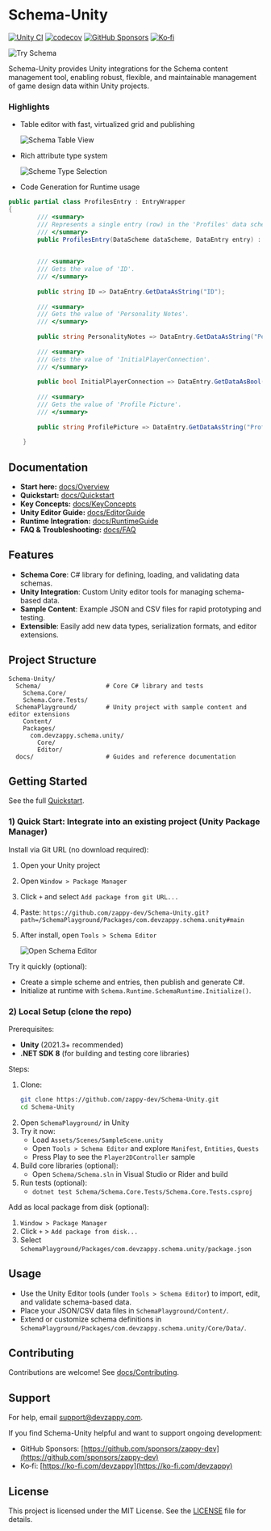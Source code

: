 # Schema-Unity

[![Unity CI](https://github.com/zappy-dev/Schema-Unity/actions/workflows/dotnet.yml/badge.svg?branch=main)](https://github.com/zappy-dev/Schema-Unity/actions/workflows/dotnet.yml)
[![codecov](https://codecov.io/gh/zappy-dev/Schema-Unity/branch/main/graph/badge.svg)](https://codecov.io)
[![GitHub Sponsors](https://img.shields.io/github/sponsors/zappy-dev?style=social)](https://github.com/sponsors/zappy-dev)
[![Ko‑fi](https://img.shields.io/badge/Ko--fi-support-%23FF5E5B?logo=kofi&logoColor=white)](https://ko-fi.com/devzappy)

![Try Schema](docs/schema_brand_600x300.png)

Schema-Unity provides Unity integrations for the Schema content management tool, enabling robust, flexible, and maintainable management of game design data within Unity projects.

### Highlights
- Table editor with fast, virtualized grid and publishing
  
  ![Schema Table View](docs/images/schema_window_table_view.png)

- Rich attribute type system
  
  ![Scheme Type Selection](docs/images/scheme_type_selection.png)

- Code Generation for Runtime usage

```csharp
public partial class ProfilesEntry : EntryWrapper
{
        /// <summary>
        /// Represents a single entry (row) in the 'Profiles' data scheme.
        /// </summary>
        public ProfilesEntry(DataScheme dataScheme, DataEntry entry) : base(dataScheme, entry) {}

     
        /// <summary>
        /// Gets the value of 'ID'.
        /// </summary>
     
        public string ID => DataEntry.GetDataAsString("ID");
     
        /// <summary>
        /// Gets the value of 'Personality Notes'.
        /// </summary>
     
        public string PersonalityNotes => DataEntry.GetDataAsString("Personality Notes");
     
        /// <summary>
        /// Gets the value of 'InitialPlayerConnection'.
        /// </summary>
     
        public bool InitialPlayerConnection => DataEntry.GetDataAsBool("InitialPlayerConnection");
     
        /// <summary>
        /// Gets the value of 'Profile Picture'.
        /// </summary>
     
        public string ProfilePicture => DataEntry.GetDataAsString("Profile Picture");
 
    }
```

## Documentation

- **Start here:** [docs/Overview](docs/Overview.md)
- **Quickstart:** [docs/Quickstart](docs/Quickstart.md)
- **Key Concepts:** [docs/KeyConcepts](docs/KeyConcepts.md)
- **Unity Editor Guide:** [docs/EditorGuide](docs/EditorGuide.md)
- **Runtime Integration:** [docs/RuntimeGuide](docs/RuntimeGuide.md)
- **FAQ & Troubleshooting:** [docs/FAQ](docs/FAQ.md)

## Features

- **Schema Core**: C# library for defining, loading, and validating data schemas.
- **Unity Integration**: Custom Unity editor tools for managing schema-based data.
- **Sample Content**: Example JSON and CSV files for rapid prototyping and testing.
- **Extensible**: Easily add new data types, serialization formats, and editor extensions.

## Project Structure

```
Schema-Unity/
  Schema/                  # Core C# library and tests
    Schema.Core/
    Schema.Core.Tests/
  SchemaPlayground/        # Unity project with sample content and editor extensions
    Content/
    Packages/
      com.devzappy.schema.unity/
        Core/
        Editor/
  docs/                    # Guides and reference documentation
```

## Getting Started

See the full [Quickstart](docs/Quickstart.md).

### 1) Quick Start: Integrate into an existing project (Unity Package Manager)

Install via Git URL (no download required):
1. Open your Unity project
2. Open `Window > Package Manager`
3. Click `+` and select `Add package from git URL...`
4. Paste: `https://github.com/zappy-dev/Schema-Unity.git?path=/SchemaPlayground/Packages/com.devzappy.schema.unity#main`
5. After install, open `Tools > Schema Editor`
   
   ![Open Schema Editor](docs/images/unity_open_schema_editor.png)

Try it quickly (optional):
- Create a simple scheme and entries, then publish and generate C#.
- Initialize at runtime with `Schema.Runtime.SchemaRuntime.Initialize()`.

### 2) Local Setup (clone the repo)

Prerequisites:
- **Unity** (2021.3+ recommended)
- **.NET SDK 8** (for building and testing core libraries)

Steps:
1. Clone:
   ```bash
   git clone https://github.com/zappy-dev/Schema-Unity.git
   cd Schema-Unity
   ```
2. Open `SchemaPlayground/` in Unity
3. Try it now:
   - Load `Assets/Scenes/SampleScene.unity`
   - Open `Tools > Schema Editor` and explore `Manifest`, `Entities`, `Quests`
   - Press Play to see the `Player2DController` sample
4. Build core libraries (optional):
   - Open `Schema/Schema.sln` in Visual Studio or Rider and build
5. Run tests (optional):
   - `dotnet test Schema/Schema.Core.Tests/Schema.Core.Tests.csproj`

Add as local package from disk (optional):
1. `Window > Package Manager`
2. Click `+` > `Add package from disk...`
3. Select `SchemaPlayground/Packages/com.devzappy.schema.unity/package.json`

## Usage

- Use the Unity Editor tools (under `Tools > Schema Editor`) to import, edit, and validate schema-based data.
- Place your JSON/CSV data files in `SchemaPlayground/Content/`.
- Extend or customize schema definitions in `SchemaPlayground/Packages/com.devzappy.schema.unity/Core/Data/`.

## Contributing

Contributions are welcome! See [docs/Contributing](docs/Contributing.md).

## Support

For help, email support@devzappy.com.

If you find Schema-Unity helpful and want to support ongoing development:
- GitHub Sponsors: [https://github.com/sponsors/zappy-dev](https://github.com/sponsors/zappy-dev)
- Ko‑fi: [https://ko-fi.com/devzappy](https://ko-fi.com/devzappy)

## License

This project is licensed under the MIT License. See the [LICENSE](LICENSE) file for details.

